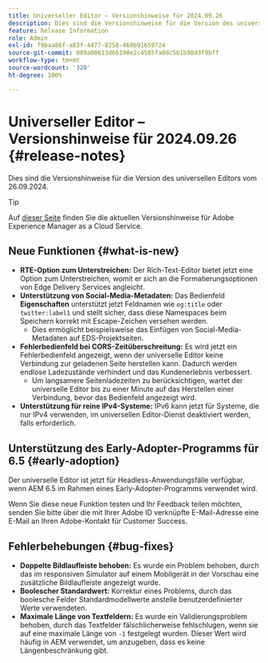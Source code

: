```yaml
---
title: Universeller Editor – Versionshinweise für 2024.09.26
description: Dies sind die Versionshinweise für die Version des universellen Editors vom 26.09.2024.
feature: Release Information
role: Admin
exl-id: f9baa86f-a83f-4477-8250-460b91659724
source-git-commit: 089a00613d66190e2c4585fa8dc561b98d3f9bff
workflow-type: tm+mt
source-wordcount: '320'
ht-degree: 100%

---
```


# Universeller Editor – Versionshinweise für 2024.09.26 {#release-notes}

Dies sind die Versionshinweise für die Version des universellen Editors vom 26.09.2024.

>[!TIP]
>
>Auf [dieser Seite](/help/release-notes/release-notes-cloud/release-notes-current.md) finden Sie die aktuellen Versionshinweise für Adobe Experience Manager as a Cloud Service.

## Neue Funktionen {#what-is-new}

* **RTE-Option zum Unterstreichen:** Der Rich-Text-Editor bietet jetzt eine Option zum Unterstreichen, womit er sich an die Formatierungsoptionen von Edge Delivery Services angleicht.
* **Unterstützung von Social-Media-Metadaten:** Das Bedienfeld **Eigenschaften** unterstützt jetzt Feldnamen wie `og:title` oder `twitter:label1` und stellt sicher, dass diese Namespaces beim Speichern korrekt mit Escape-Zeichen versehen werden.
   * Dies ermöglicht beispielsweise das Einfügen von Social-Media-Metadaten auf EDS-Projektseiten.
* **Fehlerbedienfeld bei CORS-Zeitüberschreitung:** Es wird jetzt ein Fehlerbedienfeld angezeigt, wenn der universelle Editor keine Verbindung zur geladenen Seite herstellen kann. Dadurch werden endlose Ladezustände verhindert und das Kundenerlebnis verbessert.
   * Um langsamere Seitenladezeiten zu berücksichtigen, wartet der universelle Editor bis zu einer Minute auf das Herstellen einer Verbindung, bevor das Bedienfeld angezeigt wird.
* **Unterstützung für reine IPv4-Systeme:** IPv6 kann jetzt für Systeme, die nur IPv4 verwenden, im universellen Editor-Dienst deaktiviert werden, falls erforderlich.

## Unterstützung des Early-Adopter-Programms für 6.5 {#early-adoption}

Der universelle Editor ist jetzt für Headless-Anwendungsfälle verfügbar, wenn AEM 6.5 im Rahmen eines Early-Adopter-Programms verwendet wird.

Wenn Sie diese neue Funktion testen und Ihr Feedback teilen möchten, senden Sie bitte über die mit Ihrer Adobe ID verknüpfte E-Mail-Adresse eine E-Mail an Ihren Adobe-Kontakt für Customer Success.

## Fehlerbehebungen {#bug-fixes}

* **Doppelte Bildlaufleiste behoben:** Es wurde ein Problem behoben, durch das im responsiven Simulator auf einem Mobilgerät in der Vorschau eine zusätzliche Bildlaufleiste angezeigt wurde.
* **Boolescher Standardwert:** Korrektur eines Problems, durch das boolesche Felder Standardmodellwerte anstelle benutzerdefinierter Werte verwendeten.
* **Maximale Länge von Textfeldern:** Es wurde ein Validierungsproblem behoben, durch das Textfelder fälschlicherweise fehlschlugen, wenn sie auf eine maximale Länge von `-1` festgelegt wurden. Dieser Wert wird häufig in AEM verwendet, um anzugeben, dass es keine Längenbeschränkung gibt.
